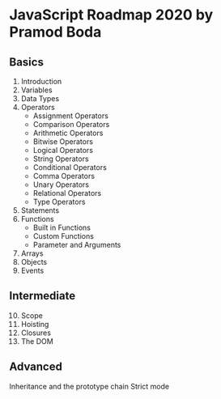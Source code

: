 # JavaScript Roadmap 2020 by Pramod Boda

## Basics

1. Introduction
2. Variables
3. Data Types
4. Operators
	- Assignment Operators
	- Comparison Operators
	- Arithmetic Operators
	- Bitwise Operators
	- Logical Operators
	- String Operators
	- Conditional Operators
	- Comma Operators
	- Unary Operators
	- Relational Operators
	- Type Operators
5. Statements
6. Functions
	 - Built in Functions
	 - Custom Functions
	 - Parameter and Arguments
7. Arrays 
8. Objects
9.  Events

## Intermediate
10. Scope
11. Hoisting
12.  Closures
13. The DOM
##  Advanced
Inheritance and the prototype chain
Strict mode


<!--stackedit_data:
eyJoaXN0b3J5IjpbMTMzNDg4ODEyMCwtMTY0ODgzMzg3NiwtMj
EzNzcxOTI1NiwtMTc3NzMwMzM2MV19
-->